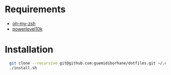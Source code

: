# Requirements

* [oh-my-zsh](https://github.com/ohmyzsh/ohmyzsh)
* [powerlevel10k](https://github.com/romkatv/powerlevel10k)

 


# Installation

```bash
  git clone --recursive git@github.com:guemidiborhane/dotfiles.git ~/.dotfiles && cd ~/.dotfiles
  ./install.sh
```
